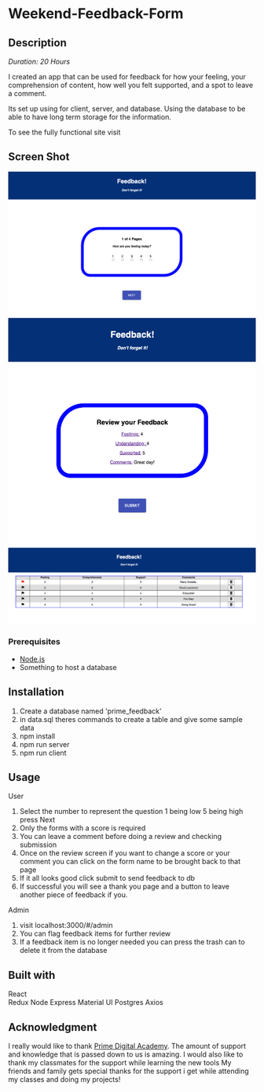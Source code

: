 # Weekend-Feedback-Form


## Description

_Duration: 20 Hours_

I created an app that can be used for feedback for how your feeling, your comprehension of content, how well you felt supported, and a spot to leave a comment.

Its set up using for client, server, and database. Using the database to be able to have long term storage for the information.

To see the fully functional site visit 

## Screen Shot
![feeling](ScreenShots/Screenshot1.png)
![review](ScreenShots/Screenshot2.png)
![admin](ScreenShots/Screenshot3.png)

### Prerequisites
- [Node.js](https://nodejs.org/en/)
- Something to host a database

## Installation

1. Create a database named 'prime_feedback'
2. in data.sql theres commands to create a table and give some sample data
3. npm install
4. npm run server
5. npm run client

## Usage

User
1. Select the number to represent the question 1 being low 5 being high press Next
2. Only the forms with a score is required 
3. You can leave a comment before doing a review and checking submission
4. Once on the review screen if you want to change a score or your comment you can click on the form name to be brought back to that page
5. If it all looks good click submit to send feedback to db
6. If successful you will see a thank you page and a button to leave another piece of feedback if you.

Admin
1. visit localhost:3000/#/admin
2. You can flag feedback items for further review
3. If a feedback item is no longer needed you can press the trash can to delete it from the database

## Built with

React <br>
Redux
Node
Express
Material UI
Postgres
Axios

## Acknowledgment 
I really would like to thank [Prime Digital Academy](www.primeacademy.io). The amount of support and knowledge that is passed down to us is amazing. 
I would also like to thank my classmates for the support while learning the new tools
My friends and family gets special thanks for the support i get while attending my classes and doing my projects!
